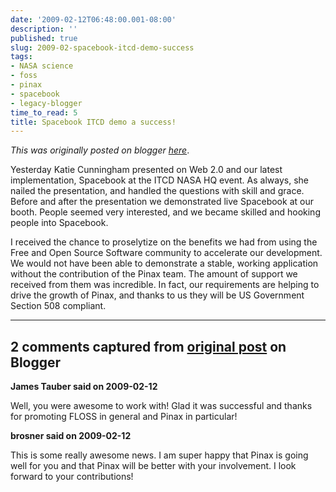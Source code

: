 ```yaml
---
date: '2009-02-12T06:48:00.001-08:00'
description: ''
published: true
slug: 2009-02-spacebook-itcd-demo-success
tags:
- NASA science
- foss
- pinax
- spacebook
- legacy-blogger
time_to_read: 5
title: Spacebook ITCD demo a success!
---
```


*This was originally posted on blogger [here](https://pydanny.blogspot.com/2009/02/spacebook-itcd-demo-success.html)*.

Yesterday Katie Cunningham presented on Web 2.0 and our latest implementation, Spacebook at the ITCD NASA HQ event. As always, she nailed the presentation, and handled the questions with skill and grace. Before and after the presentation we demonstrated live Spacebook at our booth. People seemed very interested, and we became skilled and hooking people into Spacebook.

I received the chance to proselytize on the benefits we had from using the Free and Open Source Software community to accelerate our development. We would not have been able to demonstrate a stable, working application without the contribution of the Pinax team. The amount of support we received from them was incredible. In fact, our requirements are helping to drive the growth of Pinax, and thanks to us they will be US Government Section 508 compliant.

---

## 2 comments captured from [original post](https://pydanny.blogspot.com/2009/02/spacebook-itcd-demo-success.html) on Blogger

**James Tauber said on 2009-02-12**

Well, you were awesome to work with! Glad it was successful and thanks for promoting FLOSS in general and Pinax in particular!

**brosner said on 2009-02-12**

This is some really awesome news. I am super happy that Pinax is going well for you and that Pinax will be better with your involvement. I look forward to your contributions!

